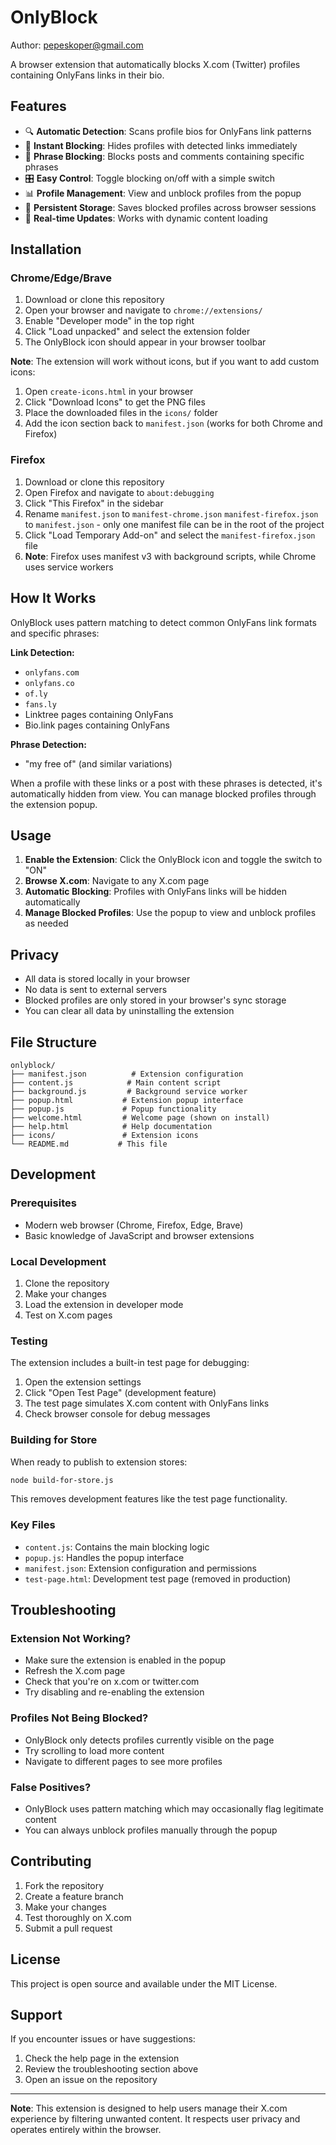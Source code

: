 # OnlyBlock

Author: pepeskoper@gmail.com

A browser extension that automatically blocks X.com (Twitter) profiles containing OnlyFans links in their bio.

## Features

- 🔍 **Automatic Detection**: Scans profile bios for OnlyFans link patterns
- 🚫 **Instant Blocking**: Hides profiles with detected links immediately
- 📝 **Phrase Blocking**: Blocks posts and comments containing specific phrases
- 🎛️ **Easy Control**: Toggle blocking on/off with a simple switch
- 📊 **Profile Management**: View and unblock profiles from the popup
- 💾 **Persistent Storage**: Saves blocked profiles across browser sessions
- 🔄 **Real-time Updates**: Works with dynamic content loading

## Installation

### Chrome/Edge/Brave
1. Download or clone this repository
2. Open your browser and navigate to `chrome://extensions/`
3. Enable "Developer mode" in the top right
4. Click "Load unpacked" and select the extension folder
5. The OnlyBlock icon should appear in your browser toolbar

**Note**: The extension will work without icons, but if you want to add custom icons:
1. Open `create-icons.html` in your browser
2. Click "Download Icons" to get the PNG files
3. Place the downloaded files in the `icons/` folder
4. Add the icon section back to `manifest.json` (works for both Chrome and Firefox)

### Firefox
1. Download or clone this repository
2. Open Firefox and navigate to `about:debugging`
3. Click "This Firefox" in the sidebar
4. Rename `manifest.json` to `manifest-chrome.json` `manifest-firefox.json` to `manifest.json` - only one manifest file can be in the root of the project
5. Click "Load Temporary Add-on" and select the `manifest-firefox.json` file
6. **Note**: Firefox uses manifest v3 with background scripts, while Chrome uses service workers

## How It Works

OnlyBlock uses pattern matching to detect common OnlyFans link formats and specific phrases:

**Link Detection:**
- `onlyfans.com`
- `onlyfans.co`
- `of.ly`
- `fans.ly`
- Linktree pages containing OnlyFans
- Bio.link pages containing OnlyFans

**Phrase Detection:**
- "my free of" (and similar variations)

When a profile with these links or a post with these phrases is detected, it's automatically hidden from view. You can manage blocked profiles through the extension popup.

## Usage

1. **Enable the Extension**: Click the OnlyBlock icon and toggle the switch to "ON"
2. **Browse X.com**: Navigate to any X.com page
3. **Automatic Blocking**: Profiles with OnlyFans links will be hidden automatically
4. **Manage Blocked Profiles**: Use the popup to view and unblock profiles as needed

## Privacy

- All data is stored locally in your browser
- No data is sent to external servers
- Blocked profiles are only stored in your browser's sync storage
- You can clear all data by uninstalling the extension

## File Structure

```
onlyblock/
├── manifest.json          # Extension configuration
├── content.js            # Main content script
├── background.js         # Background service worker
├── popup.html           # Extension popup interface
├── popup.js             # Popup functionality
├── welcome.html         # Welcome page (shown on install)
├── help.html            # Help documentation
├── icons/               # Extension icons
└── README.md           # This file
```

## Development

### Prerequisites
- Modern web browser (Chrome, Firefox, Edge, Brave)
- Basic knowledge of JavaScript and browser extensions

### Local Development
1. Clone the repository
2. Make your changes
3. Load the extension in developer mode
4. Test on X.com pages

### Testing
The extension includes a built-in test page for debugging:
1. Open the extension settings
2. Click "Open Test Page" (development feature)
3. The test page simulates X.com content with OnlyFans links
4. Check browser console for debug messages

### Building for Store
When ready to publish to extension stores:
```bash
node build-for-store.js
```
This removes development features like the test page functionality.

### Key Files
- `content.js`: Contains the main blocking logic
- `popup.js`: Handles the popup interface
- `manifest.json`: Extension configuration and permissions
- `test-page.html`: Development test page (removed in production)

## Troubleshooting

### Extension Not Working?
- Make sure the extension is enabled in the popup
- Refresh the X.com page
- Check that you're on x.com or twitter.com
- Try disabling and re-enabling the extension

### Profiles Not Being Blocked?
- OnlyBlock only detects profiles currently visible on the page
- Try scrolling to load more content
- Navigate to different pages to see more profiles

### False Positives?
- OnlyBlock uses pattern matching which may occasionally flag legitimate content
- You can always unblock profiles manually through the popup

## Contributing

1. Fork the repository
2. Create a feature branch
3. Make your changes
4. Test thoroughly on X.com
5. Submit a pull request

## License

This project is open source and available under the MIT License.

## Support

If you encounter issues or have suggestions:
1. Check the help page in the extension
2. Review the troubleshooting section above
3. Open an issue on the repository

---

**Note**: This extension is designed to help users manage their X.com experience by filtering unwanted content. It respects user privacy and operates entirely within the browser. 
